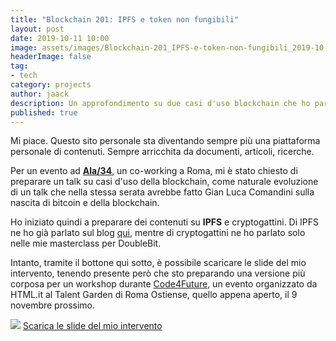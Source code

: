 ```yaml
---
title: "Blockchain 201: IPFS e token non fungibili"
layout: post
date: 2019-10-11 10:00
image: assets/images/Blockchain-201_IPFS-e-token-non-fungibili_2019-10-10_cover.png
headerImage: false
tag:
- tech
category: projects
author: jaack
description: Un approfondimento su due casi d'uso blockchain che ho particolarmente a cuore
published: true
---
```


Mi piace. Questo sito personale sta diventando sempre più una piattaforma
personale di contenuti. Sempre arricchita da documenti, articoli, ricerche.

Per un evento ad [**Ala/34**](https://ala34.com), un co-working a Roma, mi è stato chiesto di preparare
un talk su casi d'uso della blockchain, come naturale evoluzione di un talk che
nella stessa serata avrebbe fatto Gian Luca Comandini sulla nascita di bitcoin e
della blockchain.

Ho iniziato quindi a preparare dei contenuti su **IPFS** e cryptogattini. Di
IPFS ne ho già parlato sul blog [qui](https://jaack.me/filecoin-update-q2-q3-2019/),
mentre di cryptogattini ne ho parlato solo nelle mie masterclass per DoubleBit.

Intanto, tramite il bottone qui sotto, è possibile scaricare le slide del mio intervento,
tenendo presente però che sto preparando una versione più corposa per un workshop
durante [Code4Future](https://www.code4future.it), un evento organizzato da HTML.it
al Talent Garden di Roma Ostiense, quello appena aperto, il 9 novembre prossimo.

<img class="image" src="{{site.url}}/assets/images/Blockchain-201_IPFS-e-token-non-fungibili_2019-10-10_cover.png" />
<a class="link" href="{{site.url}}/assets/docs/Blockchain-201_IPFS-e-token-non-fungibili_2019-10-10.pdf">
Scarica le slide del mio intervento</a>
